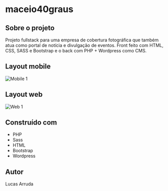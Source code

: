 # maceio40graus

## Sobre o projeto

Projeto fullstack para uma empresa de cobertura fotográfica que também atua como portal de notícia e divulgação de eventos. Front feito com HTML, CSS, SASS e Bootstrap e o back com PHP + Wordpress como CMS.

## Layout mobile
![Mobile 1](https://arrudafdc.github.io/portfolio/assets/single-works/mcz40-mobile-print.jpg)

## Layout web
![Web 1](https://arrudafdc.github.io/portfolio/assets/single-works/mcz40-web-print.png)

## Construído com

* PHP
* Sass
* HTML
* Bootstrap
* Wordpress

## Autor

Lucas Arruda
